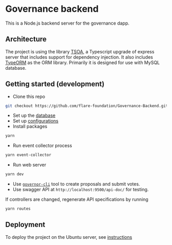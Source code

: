 # Governance backend

This is a Node.js backend server for the governance dapp.

## Architecture

The project is using the library [TSOA](https://tsoa-community.github.io/docs/), a Typescript upgrade of express server that includes support for dependency injection. It also includes [TypeORM](https://typeorm.io) as the ORM library. Primarily it is designed for use with MySQL database.

## Getting started (development)

- Clone this repo 
```bash
git checkout https://github.com/flare-foundation/Governance-Backend.git
```
- Set up the [database](./docs/database.md)
- Set up [configurations](./docs/configurations.md)
- Install packages
```bash
yarn 
````
- Run event collector process
```bash
yarn event-collector
```
- Run web server
```bash
yarn dev
```
- Use [`governor-cli`](./docs/governor-cli.md) tool to create proposals and submit votes.
- Use swagger API at `http://localhost:9500/api-doc/` for testing.

If controllers are changed, regenerate API specifications by running
```bash
yarn routes
```

## Deployment 

To deploy the project on the Ubuntu server, see [instructions](./docs/deployment.md)


